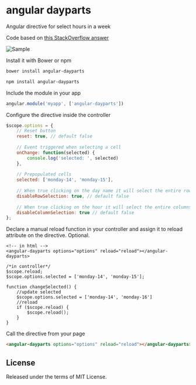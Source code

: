 # angular dayparts

Angular directive for select hours in a week

Code based on [this StackOverflow answer](http://stackoverflow.com/questions/23163952/how-do-i-capture-table-td-elements-using-mousedown-dragselect-event)


![Sample](sample.jpg)


Install it with Bower or npm

```bash
bower install angular-dayparts
```
```bash
npm install angular-dayparts
```


Include the module in your app

```javascript
angular.module('myapp', ['angular-dayparts'])
```


Configure the directive inside the controller

```javascript
$scope.options = {
    // Reset button
    reset: true, // default false
    
    // Event triggered when selecting a cell
    onChange: function(selected) {
        console.log('selected: ', selected)
    },
    
    // Prepopulated cells
    selected: ['monday-14', 'monday-15'],
    
    // When true clicking on the day name it will select the entire row
    disableRowSelection: true, // default false
    
    // When true clicking on the hour it will select the entire columns
    disableColumnSelection: true // default false
};
```
Declare a manual reload function in your controller and assign it to reload attribute on the directive. Optional.
```
<!-- in html -->
<angular-dayparts options="options" reload="reload"></angular-dayparts>
```

```
/*in controller*/
$scope.reload;
$scope.options.selected = ['monday-14', 'monday-15'];

function changeSelected() {
    //update selected
    $scope.options.selected = ['monday-14', 'monday-16']
    //reload
    if ($scope.reload) {
        $scope.reload();
    }
}

```


Call the directive from your page

```html
<angular-dayparts options="options" reload="reload"></angular-dayparts>
```


## License

Released under the terms of MIT License.